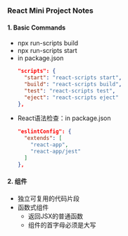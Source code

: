 ### React Mini Project Notes

#### 1. Basic Commands
- npx run-scripts build
- npx run-scripts start
- in package.json
  ```json
  "scripts": {
    "start": "react-scripts start",
    "build": "react-scripts build",
    "test": "react-scripts test",
    "eject": "react-scripts eject"
  },
  ```
- React语法检查：in package.json
  ```json
  "eslintConfig": {
    "extends": [
      "react-app",
      "react-app/jest"
    ]
  },
  ```

#### 2. 组件
- 独立可复用的代码片段
- 函数式组件
  - 返回JSX的普通函数
  - 组件的首字母必须是大写
